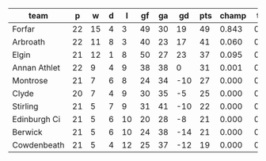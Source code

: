 |     team     | p  | w  | d | l  | gf | ga | gd  | pts | champ | top2  | top3  | top4  |  5-7  | bot4  | bot3  | bot2  |
|--------------|----|----|---|----|----|----|-----|-----|-------|-------|-------|-------|-------|-------|-------|-------|
| Forfar       | 22 | 15 | 4 |  3 | 49 | 30 |  19 |  49 | 0.843 | 0.971 | 0.999 | 1.000 | 0.000 | 0.000 | 0.000 | 0.000|
| Arbroath     | 22 | 11 | 8 |  3 | 40 | 23 |  17 |  41 | 0.060 | 0.405 | 0.889 | 0.981 | 0.019 | 0.000 | 0.000 | 0.000|
| Elgin        | 21 | 12 | 1 |  8 | 50 | 27 |  23 |  37 | 0.095 | 0.598 | 0.930 | 0.986 | 0.014 | 0.001 | 0.000 | 0.000|
| Annan Athlet | 22 |  9 | 4 |  9 | 38 | 38 |   0 |  31 | 0.001 | 0.018 | 0.113 | 0.559 | 0.409 | 0.077 | 0.032 | 0.010|
| Montrose     | 21 |  7 | 6 |  8 | 24 | 34 | -10 |  27 | 0.000 | 0.000 | 0.009 | 0.080 | 0.589 | 0.539 | 0.330 | 0.171|
| Clyde        | 20 |  7 | 4 |  9 | 30 | 35 |  -5 |  25 | 0.000 | 0.007 | 0.054 | 0.295 | 0.598 | 0.217 | 0.107 | 0.044|
| Stirling     | 21 |  5 | 7 |  9 | 31 | 41 | -10 |  22 | 0.000 | 0.001 | 0.005 | 0.054 | 0.510 | 0.631 | 0.435 | 0.249|
| Edinburgh Ci | 21 |  5 | 6 | 10 | 20 | 28 |  -8 |  21 | 0.000 | 0.000 | 0.001 | 0.022 | 0.344 | 0.803 | 0.634 | 0.431|
| Berwick      | 21 |  5 | 6 | 10 | 24 | 38 | -14 |  21 | 0.000 | 0.000 | 0.000 | 0.013 | 0.286 | 0.850 | 0.701 | 0.514|
| Cowdenbeath  | 21 |  5 | 4 | 12 | 25 | 37 | -12 |  19 | 0.000 | 0.000 | 0.001 | 0.010 | 0.230 | 0.883 | 0.760 | 0.582|
